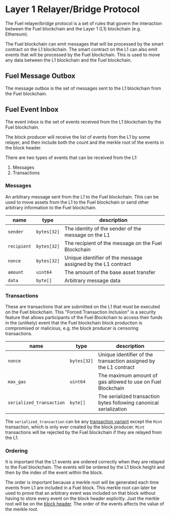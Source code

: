 # Layer 1 Relayer/Bridge Protocol

The Fuel relayer/bridge protocol is a set of rules that govern the interaction between the Fuel blockchain and the
Layer 1 (L1) blockchain (e.g. Ethereum).  

The Fuel blockchain can emit messages that will be processed by the smart contract on the L1 blockchain. The smart
contract on the L1 can also emit events that will be processed by the Fuel blockchain.
This is used to move any data between the L1 blockchain and the Fuel blockchain.

## Fuel Message Outbox

The message outbox is the set of messages sent to the L1 blockchain from the Fuel blockchain.

## Fuel Event Inbox

The event inbox is the set of events received from the L1 blockchain by the Fuel blockchain.

The block producer will receive the list of events from the L1 by some relayer, and then include both the count and the
merkle root of the events in the block header.

There are two types of events that can be received from the L1:

1. Messages
2. Transactions

### Messages

An arbitrary message sent from the L1 to the Fuel blockchain. This can be used to move assets from the L1
to the Fuel blockchain or send other arbitrary information to the Fuel blockchain.

| name        | type    | description                                                         |
|-------------|---------|---------------------------------------------------------------------|
| `sender`    | `bytes[32]` | The identity of the sender of the message on the L1                 |
| `recipient` | `bytes[32]` | The recipient of the message on the Fuel Blockchain                 |
| `nonce`     | `bytes[32]` | Unique identifier of the message assigned by the L1 contract                                 |
| `amount`    | `uint64`  | The amount of the base asset transfer                              |
| `data`      | `byte[]`  | Arbitrary message data                                              |

### Transactions

These are transactions that are submitted on the L1 that must be executed on the Fuel blockchain.
This "Forced Transaction Inclusion" is a security feature that allows participants of the Fuel Blockchain to access
their funds in the (unlikely) event that the Fuel blockchain block production is compromised or malicious, e.g. the
block producer is censoring transactions.

| name                     | type      | description                                                                                                                               |
|--------------------------|-----------|-------------------------------------------------------------------------------------------------------------------------------------------|
| `nonce`                  | `bytes[32]` | Unique identifier of the transaction assigned by the L1                                                                          contract |
| `max_gas`                | `uint64`   | The maximum amount of gas allowed to use on  Fuel Blockchain                                                                              |
| `serialized_transaction` | `byte[]`   | The serialized transaction bytes following canonical serialization                                                                        |

The `serialized_transaction` can be any [transaction variant](../tx-format/transaction.md) except the `Mint` transaction, which
is only ever created by the block producer. `Mint` transactions will be rejected by the Fuel blockchain if they are relayed
from the L1.

### Ordering

It is important that the L1 events are ordered correctly when they are relayed to the Fuel blockchain. The events will
be ordered by the L1 block height and then by the index of the event within the block.

The order is important because a merkle root will be generated each time events from L1 are included in a Fuel block.
This merkle root can later be used to prove that an arbitrary event was included on that block without having to store
every event on the block header explicitly. Just the merkle root will be on the [block header](./block-header.md).
The order of the events affects the value of the merkle root.
